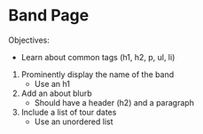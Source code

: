 # Band Page

  Objectives:
  - Learn about common tags (h1, h2, p, ul, li)

  1. Prominently display the name of the band
      - Use an h1
  1. Add an about blurb
      - Should have a header (h2) and a paragraph
  1. Include a list of tour dates
      - Use an unordered list